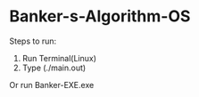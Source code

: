 # Banker-s-Algorithm-OS
Steps to run:
1)	Run Terminal(Linux)
2)	Type (./main.out)

Or run Banker-EXE.exe

